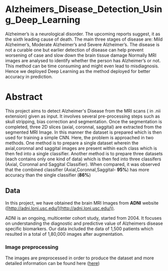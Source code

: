 # Alzheimers_Disease_Detection_Using_Deep_Learning

Alzheimer’s is a neurological disorder. The upcoming reports suggest, it as the sixth leading cause of death. The main three stages of disease are: Mild Alzheimer’s, Moderate Alzheimer’s and Severe Alzheimer’s. The disease is not a curable one but earlier detection of disease can help prevent worsening of case and slow down the brain tissue damage Normally MRI images  are analysed to identify whether the person has Alzheimer’s  or not. This method can be time consuming and might even lead to misdiagnosis. Hence we deployed Deep Learning as the method deployed for better accuracy in prediction.



# Abstract

This project aims to detect Alzheimer's Disease from the MRI scans ( in .nii extension) given as input. It involves several pre-processing steps such as skull stripping, bias correction and segmentation. Once the segmentation is completed, three 2D slices (axial, coronnal, saggital) are extracted from the segmented MRI Image. In this manner the dataset is prepared which is then used for training a simple CNN. Here, the problem is approached in two methods. One method is to prepare a single dataset wherein the axial,coronnal and saggital images are present within each class which is then fed into a single classifier. Another method is to prepare three datasets (each contains only one kind of data) which is then fed into three classifers (Axial, Coronnal and Saggital Classifier). When compared, it was observed that the combined classifier (Axial,Coronnal,Saggital- **95%**) has more accuracy than the single classifier (**86%**)

## Data

In this project, we have obtained the brain MRI Images from **ADNI** website ([http://adni.loni.usc.edu/](http://adni.loni.usc.edu/)).

ADNI is an ongoing, multicenter cohort study, started from 2004. It focuses on understanding the diagnostic and predictive value of Alzheimers disease specific biomarkers. Our data included the data of 1,500 patients which resulted in a total of 1,80,000 images after augmentation.

### **Image preprocessing**
The images are preprocessed in order to produce the dataset and more detailed information can be found here ([here](https://github.com/Lintaoommen/Alzheimers_Disease_Detection_Using_Deep_Learning/blob/master/preprocessing/description.md))

